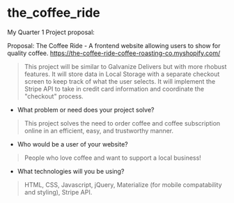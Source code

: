 # the_coffee_ride
My Quarter 1 Project proposal:

Proposal:
The Coffee Ride - A frontend website allowing users to show for quality coffee. 
https://the-coffee-ride-coffee-roasting-co.myshopify.com/

> This project will be similar to Galvanize Delivers but with more rhobust features. It will store data in Local Storage with a separate checkout screen to keep track of what the user selects. It will implement the Stripe API to take in credit card information and coordinate the "checkout" process.

* What problem or need does your project solve?
> This project solves the need to order coffee and coffee subscription online in an efficient, easy, and trustworthy manner.
* Who would be a user of your website?
> People who love coffee and want to support a local business!
* What technologies will you be using?
> HTML, CSS, Javascript, jQuery, Materialize (for mobile compatability and styling), Stripe API.

